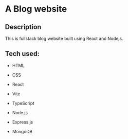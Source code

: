 # A Blog website


## Description

This is fullstack blog website built using React and Nodejs.


## Tech used:

- HTML

- CSS

- React

- Vite

- TypeScript

- Node.js

- Express.js

- MongoDB
